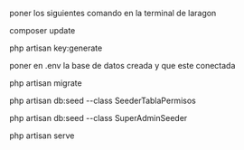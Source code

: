 poner los siguientes comando en la terminal de laragon

composer update

php artisan key:generate

poner en .env la base de datos creada y que este conectada

php artisan migrate

php artisan db:seed --class SeederTablaPermisos

php artisan db:seed --class SuperAdminSeeder

php artisan serve
